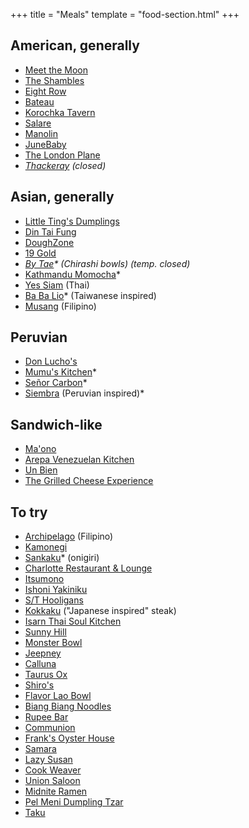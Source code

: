 +++
title = "Meals"
template = "food-section.html"
+++

## American, generally
- [Meet the Moon](https://meetthemooncafe.com/)
- [The Shambles](https://www.delimeatsbar.com/)
- [Eight Row](https://www.eightrow.com/)
- [Bateau](https://www.restaurantbateau.com/)
- [Korochka Tavern](https://www.korochkatavern.net/)
- [Salare](https://www.salarerestaurant.com/)
- [Manolin](https://www.manolinseattle.com/)
- [JuneBaby](https://www.junebabyseattle.com/)
- [The London Plane](https://www.thelondonplaneseattle.com/)
- _[Thackeray](https://www.yelp.com/biz/thackeray-seattle-2) (closed)_

## Asian, generally
- [Little Ting's Dumplings](https://www.yelp.com/biz/little-tings-dumplings-seattle)
- [Din Tai Fung](https://www.dintaifungusa.com/us/locations/seattle-university-village.html)
- [DoughZone](https://www.doughzonedumplinghouse.com/)
- [19 Gold](https://www.19goldseattle.com/)
- _[By Tae](https://www.instagram.com/bytaeseattle)* (Chirashi bowls) (temp. closed)_
- [Kathmandu Momocha](https://www.kathmandumomocha.com/)*
- [Yes Siam](https://www.yessiamthaicafe.com/) (Thai)
- [Ba Ba Lio](https://www.babaliotaiwan.com/)* (Taiwanese inspired)
- [Musang](https://www.musangseattle.com/) (Filipino)

## Peruvian
- [Don Lucho's](https://donluchosinseattle.com/)
- [Mumu's Kitchen](https://www.instagram.com/mumuskitchen.seattle)*
- [Señor Carbon](https://www.instagram.com/senorcarbonperuviancuisine/)*
- [Siembra](https://siembraseattle.com/) (Peruvian inspired)*

## Sandwich-like
- [Ma'ono](https://www.maonoseattle.com/)
- [Arepa Venezuelan Kitchen](https://www.facebook.com/ArepaVen/)
- [Un Bien](https://www.unbienseattle.com/)
- [The Grilled Cheese Experience](https://www.grilledcheeseseattle.com/)

## To try
- [Archipelago](https://www.archipelagoseattle.com/) (Filipino)
- [Kamonegi](https://www.kamonegiseattle.com/)
- [Sankaku](https://www.instagram.com/sankakuseattle)* (onigiri)
- [Charlotte Restaurant & Lounge](https://www.lottehotel.com/seattle-hotel/en/dining/restaurant-charlotte-bar.html)
- [Itsumono](https://itsumonoseattle.wixsite.com/home)
- [Ishoni Yakiniku](https://www.instagram.com/ishoniseattle/?hl=en)
- [S/T Hooligans](https://www.sthooligans.com/)
- [Kokkaku](https://kokkakuseattle.com/) ("Japanese inspired" steak)
- [Isarn Thai Soul Kitchen](https://www.isarnkitchen.com/)
- [Sunny Hill](https://www.sunnyhillseattle.com/)
- [Monster Bowl ](https://themonsterbowl.com/)
- [Jeepney](https://www.jeepneycaphill.com/home)
- [Calluna](https://callunaseattle.com/)
- [Taurus Ox](https://taurusox.square.site/)
- [Shiro's](https://shiros.com/)
- [Flavor Lao Bowl](https://www.yelp.com/biz/flavor-lao-bowl-seattle)
- [Biang Biang Noodles](https://www.biangbiangnoodles.com/)
- [Rupee Bar](https://www.rupeeseattle.com/)
- [Communion](https://www.communionseattle.com/)
- [Frank's Oyster House](https://www.franksoysterhouse.com/)
- [Samara](https://samaraseattle.com/)
- [Lazy Susan](https://www.lazysusanseattle.com/)
- [Cook Weaver](https://www.cookweaver.com/)
- [Union Saloon](https://www.unionsaloonseattle.com/)
- [Midnite Ramen](https://www.ramenseattle.com/menu)
- [Pel Meni Dumpling Tzar](http://dumplingtzar.com/)
- [Taku](https://www.takuseattle.com/)
